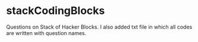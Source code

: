 # stackCodingBlocks
Questions on Stack of Hacker Blocks.
I also added txt file in which all codes are written with question names.
